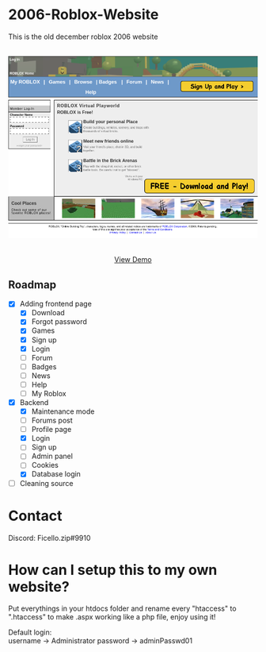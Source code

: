 # 2006-Roblox-Website
This is the old december roblox 2006 website

<br />
<div align="center">
  <a href="#">
    <img src="images/landing-page.png">
  </a>

  <p align="center">
    <br />
    <a href="https://rblx2006.000webhostapp.com/">View Demo</a>
  </p>
</div>

## Roadmap

- [x] Adding frontend page
    - [x] Download
    - [x] Forgot password
    - [x] Games
    - [x] Sign up
    - [x] Login
    - [ ] Forum
    - [ ] Badges
    - [ ] News
    - [ ] Help
    - [ ] My Roblox
- [x] Backend
    - [x] Maintenance mode
    - [ ] Forums post
    - [ ] Profile page
    - [x] Login
    - [ ] Sign up 
    - [ ] Admin panel
    - [ ] Cookies
    - [x] Database login
- [ ] Cleaning source

# Contact
Discord: Ficello.zip#9910

# How can I setup this to my own website?

Put everythings in your htdocs folder and rename every "htaccess" to ".htaccess" to make .aspx working like a php file, enjoy using it!

Default login: <br>
username -> Administrator
password -> adminPasswd01
